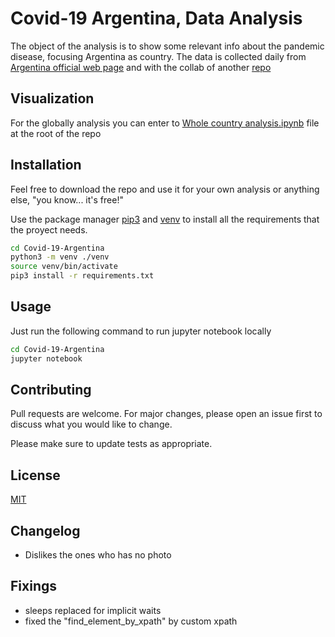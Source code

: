 # Covid-19 Argentina, Data Analysis

The object of the analysis is to show some relevant info about the pandemic disease, focusing Argentina as country.
The data is collected daily from [Argentina official web page](https://www.argentina.gob.ar/coronavirus/informe-diario) and with the collab of another [repo](https://github.com/Wolffoner/COVID19_Argentina/blob/master/COVID19-Argentina/)

## Visualization

For the globally analysis you can enter to [Whole country analysis.ipynb](https://github.com/Fluzko/Covid-19-Argentina/blob/master/Whole%20country%20analysis.ipynb) file at the root of the repo

## Installation
Feel free to download the repo and use it for your own analysis or anything else, "you know... it's free!"

Use the package manager [pip3](https://pip.pypa.io/en/stable/) and [venv](https://pypi.org/project/virtualenv/) to install all the requirements that the proyect needs.

```bash
cd Covid-19-Argentina
python3 -m venv ./venv
source venv/bin/activate
pip3 install -r requirements.txt
```

## Usage
Just run the following command to run jupyter notebook locally

```bash
cd Covid-19-Argentina
jupyter notebook
```

## Contributing
Pull requests are welcome. For major changes, please open an issue first to discuss what you would like to change.

Please make sure to update tests as appropriate.

## License
[MIT](https://choosealicense.com/licenses/mit/)

## Changelog
- Dislikes the ones who has no photo

## Fixings
- sleeps replaced for implicit waits
- fixed the "find_element_by_xpath" by custom xpath

